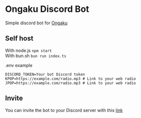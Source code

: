 # Ongaku Discord Bot

Simple discord bot for [Ongaku](https://ongaku.zvbt.space)


## Self host

With node.js `npm start`
<br>
With bun.sh `bun run index.ts`

.env example
```
DISCORD_TOKEN=Your bot Discord token
KPOP=https://example.com/radio.mp3 # Link to your web radio
JPOP=https://example.com/radio.mp3 # Link to your web radio
```

## Invite

You can invite the bot to your Discord server with this [link](https://discord.com/oauth2/authorize?client_id=1271103628127506522&permissions=2184203264&integration_type=0&scope=bot) 
